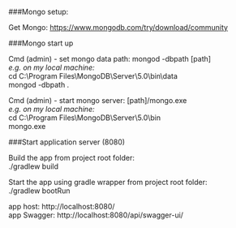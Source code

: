 ###Mongo setup:

Get Mongo: https://www.mongodb.com/try/download/community  

###Mongo start up

Cmd (admin) - set mongo data path: mongod -dbpath [path]  
*e.g. on my local machine:*  
cd C:\Program Files\MongoDB\Server\5.0\bin\data  
mongod -dbpath .  
  
Cmd (admin) - start mongo server: [path]/mongo.exe  
*e.g. on my local machine:*  
cd C:\Program Files\MongoDB\Server\5.0\bin  
mongo.exe  

###Start application server (8080)  

Build the app from project root folder:  
./gradlew build  
  
Start the app using gradle wrapper from project root folder:  
./gradlew bootRun  
  
app host: http://localhost:8080/  
app Swagger: http://localhost:8080/api/swagger-ui/